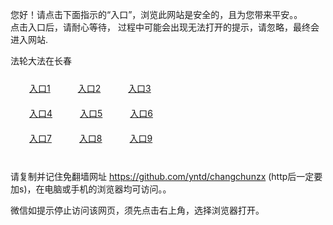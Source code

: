 您好！请点击下面指示的“入口”，浏览此网站是安全的，且为您带来平安。。 <br/>
点击入口后，请耐心等待， 过程中可能会出现无法打开的提示，请忽略，最终会进入网站. </br>

法轮大法在长春<br/>
<div style="padding:10px"><a style="margin:20px" target="_blank" href="https://dqxw0avuciecf.cloudfront.net/2Qpsp?ljksfju" id="ccLink1" rel="nofollow">入口1</a> <a target="_blank" style="margin:20px" href="https://dfmoq9n9unm3l.cloudfront.net/2Qpsp?getpdrb" id="ccLink2" rel="nofollow">入口2</a> <a style="margin:20px" target="_blank" href="https://d9w3nnpsxkch2.cloudfront.net/2Qpsp?gryiqvza" id="ccLink3" rel="nofollow">入口3</a></div>

<div style="padding:10px" ><a style="margin:20px" target="_blank" href="https://dqxw0avuciecf.cloudfront.net/2Qpsp?ljksfju" id="ccLink4" rel="nofollow">入口4</a> <a style="margin:20px" href="https://dfmoq9n9unm3l.cloudfront.net/2Qpsp?getpdrb" target="_blank" id="ccLink5" rel="nofollow">入口5</a> <a style="margin:20px" href="https://d9w3nnpsxkch2.cloudfront.net/2Qpsp?gryiqvza" target="_blank" id="ccLink6" rel="nofollow">入口6</a></div>

<div style="padding:10px"><a style="margin:20px" target="_blank" href="https://dqxw0avuciecf.cloudfront.net/2Qpsp?ljksfju" id="ccLink7" rel="nofollow">入口7</a> <a style="margin:20px" href="https://dfmoq9n9unm3l.cloudfront.net/2Qpsp?getpdrb" target="_blank" id="ccLink8" rel="nofollow">入口8</a> <a style="margin:20px" target="_blank" href="https://d9w3nnpsxkch2.cloudfront.net/2Qpsp?gryiqvza" id="ccLink9" rel="nofollow">入口9</a></div>

<br/>



请复制并记住免翻墙网址 https://github.com/yntd/changchunzx (http后一定要加s)，在电脑或手机的浏览器均可访问。。<br/>

微信如提示停止访问该网页，须先点击右上角，选择浏览器打开。
